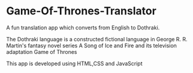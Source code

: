 # Game-Of-Thrones-Translator

 A fun translation app which converts from English to Dothraki. 
 
The Dothraki language is a constructed fictional language in George R. R. Martin's fantasy novel series A Song of Ice and Fire and its television adaptation Game of Thrones

This app is developed using HTML,CSS and JavaScript
